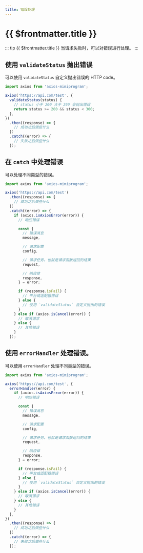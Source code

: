 ```yaml
---
title: 错误处理
---
```


# {{ $frontmatter.title }}

::: tip {{ $frontmatter.title }}
当请求失败时，可以对错误进行处理。
:::

## 使用 `validateStatus` 抛出错误

可以使用 `validateStatus` 自定义抛出错误的 HTTP code。

```ts
import axios from 'axios-miniprogram';

axios('https://api.com/test', {
  validateStatus(status) {
    // status 小于 200 大于 299 会抛出错误
    return status >= 200 && status < 300;
  },
})
  .then((response) => {
    // 成功之后做些什么
  })
  .catch((error) => {
    // 失败之后做些什么
  });
```

## 在 `catch` 中处理错误

可以处理不同类型的错误。

```ts
import axios from 'axios-miniprogram';

axios('https://api.com/test')
  .then((response) => {
    // 成功之后做些什么
  })
  .catch((error) => {
    if (axios.isAxiosError(error)) {
      // 响应错误

      const {
        // 错误消息
        message,

        // 请求配置
        config,

        // 请求任务，也就是请求函数返回的结果
        request,

        // 响应体
        response,
      } = error;

      if (response.isFail) {
        // 平台或适配器错误
      } else {
        // 使用 `validateStatus` 自定义抛出的错误
      }
    } else if (axios.isCancel(error)) {
      // 取消请求
    } else {
      // 其他错误
    }
  });
```

## 使用 `errorHandler` 处理错误。

可以使用 `errorHandler` 处理不同类型的错误。

```ts
import axios from 'axios-miniprogram';

axios('https://api.com/test', {
  errorHandler(error) {
    if (axios.isAxiosError(error)) {
      // 响应错误

      const {
        // 错误消息
        message,

        // 请求配置
        config,

        // 请求任务，也就是请求函数返回的结果
        request,

        // 响应体
        response,
      } = error;

      if (response.isFail) {
        // 平台或适配器错误
      } else {
        // 使用 `validateStatus` 自定义抛出的错误
      }
    } else if (axios.isCancel(error)) {
      // 取消请求
    } else {
      // 其他错误
    }
  },
})
  .then((response) => {
    // 成功之后做些什么
  })
  .catch((error) => {
    // 失败之后做些什么
  });
```
